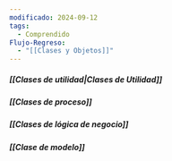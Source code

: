 ```yaml
---
modificado: 2024-09-12
tags:
  - Comprendido
Flujo-Regreso:
  - "[[Clases y Objetos]]"
---
```

##### [[Clases de utilidad|Clases de Utilidad]]
##### [[Clases de proceso]]
##### [[Clases de lógica de negocio]]

##### [[Clase de modelo]]
